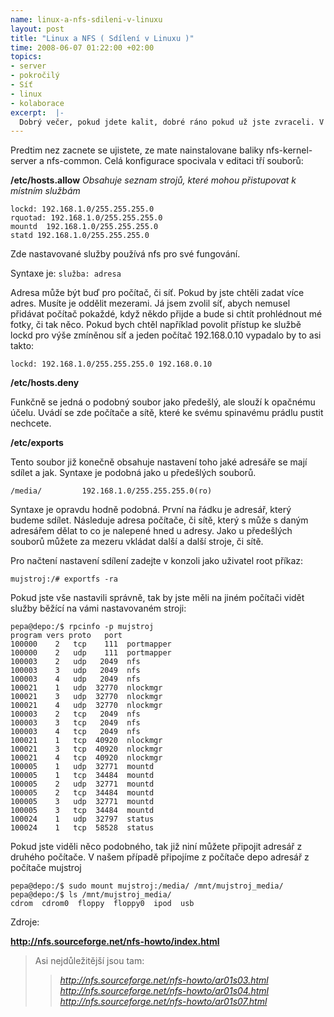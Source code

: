 ```yaml
--- 
name: linux-a-nfs-sdileni-v-linuxu
layout: post
title: "Linux a NFS ( Sdílení v Linuxu )"
time: 2008-06-07 01:22:00 +02:00
topics: 
- server
- pokročilý
- Síť
- linux
- kolaborace
excerpt:  |-
  Dobrý večer, pokud jdete kalit, dobré ráno pokud už jste zvraceli. V tomto postu popíšu jakže se dá v linuxu nasdílet adresář. Překvapilo mě jak je to jednoduché, takže jsem možná vynechal některé drobnosti, které nejsou až tak důležité, ale funguje to no:)
---
```


Predtim nez zacnete se ujistete, ze mate nainstalovane baliky nfs-kernel-server a nfs-common. Celá konfigurace spocivala v editaci tří souborů:

**/etc/hosts.allow** *Obsahuje seznam strojů, které mohou přistupovat k místním službám*

    lockd: 192.168.1.0/255.255.255.0
    rquotad: 192.168.1.0/255.255.255.0
    mountd  192.168.1.0/255.255.255.0
    statd 192.168.1.0/255.255.255.0

Zde nastavované služby používá nfs pro své fungování.

Syntaxe je: `služba: adresa`

Adresa může být buď pro počítač, či síť. Pokud by jste chtěli zadat více adres. Musíte je oddělit mezerami. Já jsem zvolil síť, abych nemusel přidávat počítač pokaždé, když někdo přijde a bude si chtít prohlédnout mé fotky, či tak něco. Pokud bych chtěl například povolit přístup ke službě lockd pro výše zmíněnou síť a jeden počítač 192.168.0.10 vypadalo by to asi takto:

    lockd: 192.168.1.0/255.255.255.0 192.168.0.10

**/etc/hosts.deny**

Funkčně se jedná o podobný soubor jako předešlý, ale slouží k opačnému účelu. Uvádí se zde počítače a sítě, které ke svému spinavému prádlu pustit nechcete.</blockquote>

**/etc/exports**

Tento soubor již konečně obsahuje nastavení toho jaké adresáře se mají sdílet a jak. Syntaxe je podobná jako u předešlých souborů.

    /media/         192.168.1.0/255.255.255.0(ro)

Syntaxe je opravdu hodně podobná. První na řádku je adresář, který budeme sdílet. Následuje adresa počítače, či sítě, který s může s daným adresářem dělat to co je nalepené hned u adresy. Jako u předešlých souborů můžete za mezeru vkládat další a další stroje, či sítě.

Pro načtení nastavení sdílení zadejte v konzoli jako uživatel root příkaz:

    mujstroj:/# exportfs -ra
    
Pokud jste vše nastavili správně, tak by jste měli na jiném počítači vidět služby běžící na vámi nastavovaném stroji:

    pepa@depo:/$ rpcinfo -p mujstroj
    program vers proto   port
    100000    2   tcp    111  portmapper
    100000    2   udp    111  portmapper
    100003    2   udp   2049  nfs
    100003    3   udp   2049  nfs
    100003    4   udp   2049  nfs
    100021    1   udp  32770  nlockmgr
    100021    3   udp  32770  nlockmgr
    100021    4   udp  32770  nlockmgr
    100003    2   tcp   2049  nfs
    100003    3   tcp   2049  nfs
    100003    4   tcp   2049  nfs
    100021    1   tcp  40920  nlockmgr
    100021    3   tcp  40920  nlockmgr
    100021    4   tcp  40920  nlockmgr
    100005    1   udp  32771  mountd
    100005    1   tcp  34484  mountd
    100005    2   udp  32771  mountd
    100005    2   tcp  34484  mountd
    100005    3   udp  32771  mountd
    100005    3   tcp  34484  mountd
    100024    1   udp  32797  status
    100024    1   tcp  58528  status

Pokud jste viděli něco podobného, tak již niní můžete připojit adresář z druhého počítače. V našem případě připojíme z počítače depo adresář z počítače mujstroj

    pepa@depo:/$ sudo mount mujstroj:/media/ /mnt/mujstroj_media/
    pepa@depo:/$ ls /mnt/mujstroj_media/
    cdrom  cdrom0  floppy  floppy0  ipod  usb

Zdroje:

<a title="Linux NFS-HOWTO" href="http://nfs.sourceforge.net/nfs-howto/index.html"><strong>http://nfs.sourceforge.net/nfs-howto/index.html</strong></a>
<blockquote>Asi nejdůležitější jsou tam:
<blockquote><a title="3. Setting Up an NFS Server" href="http://nfs.sourceforge.net/nfs-howto/ar01s03.html"><em>http://nfs.sourceforge.net/nfs-howto/ar01s03.html</em></a>
<a title="4. Setting up an NFS Client" href="http://nfs.sourceforge.net/nfs-howto/ar01s04.html"><em>http://nfs.sourceforge.net/nfs-howto/ar01s04.html</em></a>
<a title="7. Troubleshooting" href="http://nfs.sourceforge.net/nfs-howto/ar01s07.html"><em>http://nfs.sourceforge.net/nfs-howto/ar01s07.html</em></a></blockquote>
</blockquote>

